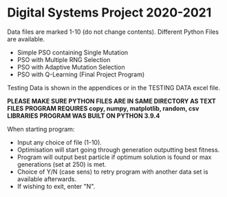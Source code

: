 # Digital Systems Project 2020-2021
Data files are marked 1-10 (do not change contents).
Different Python Files are available.
   - Simple PSO containing Single Mutation
   - PSO with Multiple RNG Selection
   - PSO with Adaptive Mutation Selection
   - PSO with Q-Learning (Final Project Program)

Testing Data is shown in the appendices or in the TESTING DATA excel file.

**PLEASE MAKE SURE PYTHON FILES ARE IN SAME DIRECTORY AS TEXT FILES**
**PROGRAM REQUIRES copy, numpy, matplotlib, random, csv LIBRARIES**
**PROGRAM WAS BUILT ON PYTHON 3.9.4**

When starting program:
   - Input any choice of file (1-10).
   - Optimisation will start going through generation outputting best fitness.
   - Program will output best particle if optimum solution is found or max generations (set at 250) is met.
   - Choice of Y/N (case sens) to retry program with another data set is available afterwards.
   - If wishing to exit, enter "N".
